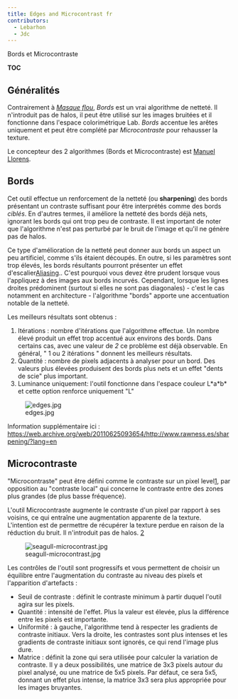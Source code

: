 ```yaml
---
title: Edges and Microcontrast fr
contributors:
  - Lebarhon
  - Jdc
---
```


<div class="pagetitle">

Bords et Microcontraste

</div>

__TOC__

## Généralités

Contrairement à *[Masque flou](Sharpening/fr#Masque_flou.md)*,
*Bords* est un vrai algorithme de netteté. Il n'introduit pas de halos,
il peut être utilisé sur les images bruitées et il fonctionne dans
l'espace colorimétrique Lab. *Bords* accentue les arêtes uniquement et
peut être complété par *Microcontraste* pour rehausser la texture.

Le concepteur des 2 algorithmes (Bords et Microcontraste) est [Manuel
Llorens](https://github.com/ManuelLlorens).

## Bords

Cet outil effectue un renforcement de la netteté (ou **sharpening**) des
bords présentant un contraste suffisant pour être interprétés comme des
bords *ciblés*. En d'autres termes, il améliore la netteté des bords
déjà nets, ignorant les bords qui ont trop peu de contraste. Il est
important de noter que l'algorithme n'est pas perturbé par le bruit de
l'image et qu'il ne génère pas de halos.

Ce type d'amélioration de la netteté peut donner aux bords un aspect un
peu artificiel, comme s'ils étaient découpés. En outre, si les
paramètres sont trop élevés, les bords résultants pourront présenter un
effet d'escalier[Aliasing](https://en.wikipedia.org/wiki/Aliasing)..
C'est pourquoi vous devez être prudent lorsque vous l'appliquez à des
images aux bords incurvés. Cependant, lorsque les lignes droites
prédominent (surtout si elles ne sont pas diagonales) - c'est le cas
notamment en architecture - l'algorithme "bords" apporte une
accentuation notable de la netteté.

Les meilleurs résultats sont obtenus :

1.  Itérations : nombre d'itérations que l'algorithme effectue. Un
    nombre élevé produit un effet trop accentué aux environs des bords.
    Dans certains cas, avec une valeur de *2* ce problème est déjà
    observable. En général, " 1 ou 2 itérations " donnent les meilleurs
    résultats.
2.  Quantité : nombre de pixels adjacents à analyser pour un bord. Des
    valeurs plus élevées produisent des bords plus nets et un effet
    "dents de scie" plus important.
3.  Luminance uniquement: l'outil fonctionne dans l'espace couleur
    L\*a\*b\* et cette option renforce uniquement "L"

<figure>
<img src="edges.jpg" title="edges.jpg" />
<figcaption>edges.jpg</figcaption>
</figure>

Information supplémentaire ici :
<https://web.archive.org/web/20110625093654/http://www.rawness.es/sharpening/?lang=en>

## Microcontraste

"Microcontraste" peut être défini comme le contraste sur un pixel
level[1](https://web.archive.org/web/20110625093654/http://www.rawness.es/sharpening/?lang=en#comment-306),
par opposition au "contraste local" qui concerne le contraste entre des
zones plus grandes (de plus basse fréquence).

L'outil Microcontraste augmente le contraste d'un pixel par rapport à
ses voisins, ce qui entraîne une augmentation apparente de la texture.
L'intention est de permettre de récupérer la texture perdue en raison de
la réduction du bruit. Il n'introduit pas de halos.
[2](https://web.archive.org/web/20100324142513/http://www.rawness.es/contraste-local-y-microcontraste/?lang=en)

<figure>
<img src="seagull-microcontrast.jpg"
title="seagull-microcontrast.jpg" />
<figcaption>seagull-microcontrast.jpg</figcaption>
</figure>

Les contrôles de l'outil sont progressifs et vous permettent de choisir
un équilibre entre l'augmentation du contraste au niveau des pixels et
l'apparition d'artefacts :

- Seuil de contraste : définit le contraste minimum à partir duquel
  l'outil agira sur les pixels.
- Quantité : intensité de l'effet. Plus la valeur est élevée, plus la
  différence entre les pixels est importante.
- Uniformité : à gauche, l'algorithme tend à respecter les gradients de
  contraste initiaux. Vers la droite, les contrastes sont plus intenses
  et les gradients de contraste initiaux sont ignorés, ce qui rend
  l'image plus dure.
- Matrice : définit la zone qui sera utilisée pour calculer la variation
  de contraste. Il y a deux possibilités, une matrice de 3x3 pixels
  autour du pixel analysé, ou une matrice de 5x5 pixels. Par défaut, ce
  sera 5x5, donnant un effet plus intense, la matrice 3x3 sera plus
  appropriée pour les images bruyantes.
